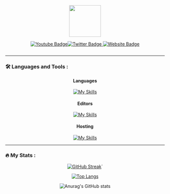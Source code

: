 <div id="header" align="center">
  <img src="https://i.imgur.com/F6YFd7J.png" width="100"/>
<p><a href="https://youtube.com/@zilxen?sub_confirmation=1"><img src="https://img.shields.io/badge/YouTube-red?style=for-the-badge&amp;logo=youtube&amp;logoColor=white" alt="Youtube Badge"></a><a href="https://twitter.com/zilxen"><img src="https://img.shields.io/badge/Twitter-blue?style=for-the-badge&amp;logo=twitter&amp;logoColor=white" alt="Twitter Badge"> </a><a href="https://twitter.com/zilxen"><img src="https://img.shields.io/badge/Zilxen.eu-lightgray?style=for-the-badge&amp;logo=&amp;logoColor=white" alt="Website Badge"></a></p>
<p><img src="https://komarev.com/ghpvc/?username=zilxen" alt=""></p>

</div>

---
### :hammer_and_wrench: Languages and Tools :

<div align="center">
<h4 id="languages">Languages</h4>
<p><a href="https://skillicons.dev"><img src="https://skillicons.dev/icons?i=html,css,js,cs" alt="My Skills"></a></p>
<h4 id="editors">Editors</h4>
<p><a href="https://skillicons.dev"><img src="https://skillicons.dev/icons?i=vscode,visualstudio" alt="My Skills"></a></p>
<h4 id="hosting">Hosting</h4>
<p><a href="https://skillicons.dev"><img src="https://skillicons.dev/icons?i=github" alt="My Skills"></a></p>
</div>

---

### :fire: My Stats :

<div align="center">
<p><a href="https://git.io/streak-stats"><img src="http://github-readme-streak-stats.herokuapp.com?user=zilxen&theme=tokyonight-duo&hide_border=true&border_radius=0&date_format=M%20j%5B%2C%20Y%5D" alt="GitHub Streak"></a>`</p>
<p><a href="https://github.com/zilxen/github-readme-stats"><img src="https://github-readme-stats.vercel.app/api/top-langs/?username=zilxen" alt="Top Langs"></a> </p>
<p><img src="https://github-readme-stats.vercel.app/api?username=zilxen&hide=contribs,prs" alt="Anurag&#39;s GitHub stats"></p>
</div>
